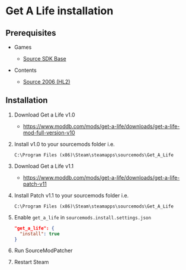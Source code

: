 # Get A Life installation

## Prerequisites

- Games
  - [Source SDK Base](../../../game-installation/game-installation/source-sdk-base.md)

- Contents
  - [Source 2006 (HL2)](../../../SourceContentInstaller/v0/content-installation/source-2006.md#hl2-content)

## Installation

1. Download Get a Life v1.0

   - <https://www.moddb.com/mods/get-a-life/downloads/get-a-life-mod-full-version-v10>

2. Install v1.0 to your sourcemods folder i.e.

   ```text
   C:\Program Files (x86)\Steam\steamapps\sourcemods\Get_A_Life
   ```

3. Download Get a Life v1.1

   - <https://www.moddb.com/mods/get-a-life/downloads/get-a-life-patch-v11>

4. Install Patch v1.1  to your sourcemods folder i.e.

   ```text
   C:\Program Files (x86)\Steam\steamapps\sourcemods\Get_A_Life
   ```

5. Enable `get_a_life` in `sourcemods.install.settings.json`

   ```json
   "get_a_life": {
     "install": true
   }
   ```

6. Run SourceModPatcher
7. Restart Steam

